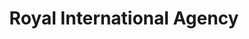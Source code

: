 ---
title: "Royal International Agency"
url: /blacktown/royal-international-agency/
shop: travel agency
---